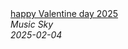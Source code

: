 <!--2025-02-04 04:30:49-->
<div class="yb">
  <a class="nodecor" href="/posts.html?rok/happy_valentine_day_2025">
    <img class="preview" data-videoid="dWAG3oKvu9A" src="https://i1.ytimg.com/vi/dWAG3oKvu9A/hqdefault.jpg" align="middle" alt="">
  </a>
  <div class="inlbl text">
    <a class="nodecor" href="/posts.html?rok/happy_valentine_day_2025">happy Valentine day 2025</a><br>
    <i class="smaller2">Music Sky</i><br>
    <i class="smaller3">2025-02-04</i>
  </div>
</div>
